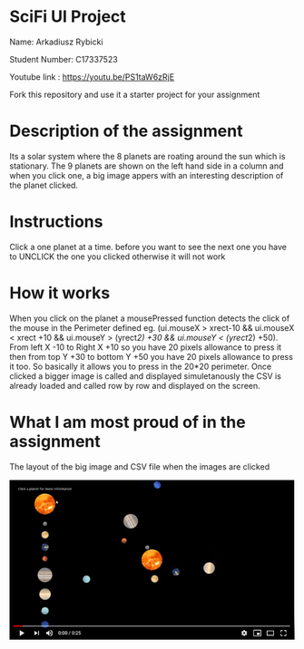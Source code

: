 # SciFi UI Project

Name: Arkadiusz Rybicki

Student Number: C17337523

Youtube link : https://youtu.be/PS1taW6zRjE

Fork this repository and use it a starter project for your assignment

# Description of the assignment
Its a solar system where the 8 planets are roating around the sun which is stationary. The 9 planets are shown on the left hand side in a column and when you click one, a big image appers with an interesting description of the planet clicked.

# Instructions

Click a one planet at a time. before you want to see the next one you have to UNCLICK the one you clicked otherwise it will not work

# How it works

When you click on the planet a mousePressed function detects the click of the mouse in the Perimeter defined eg. (ui.mouseX > xrect-10 && ui.mouseX < xrect +10 && ui.mouseY > (yrect*2) +30 && ui.mouseY < (yrect*2) +50). From left X -10 to Right X +10 so you have 20 pixels allowance to press it then from top Y +30 to bottom Y +50 you have 20 pixels allowance to press it too. So basically it allows you to press in the 20*20 perimeter. Once clicked a bigger image is called and displayed simuletanously the CSV is already loaded and called row by row and displayed on the screen.


# What I am most proud of in the assignment
The layout of the big image and CSV file when the images are clicked

[![Youtube](images/Capture.png)](https://youtu.be/PS1taW6zRjE)


